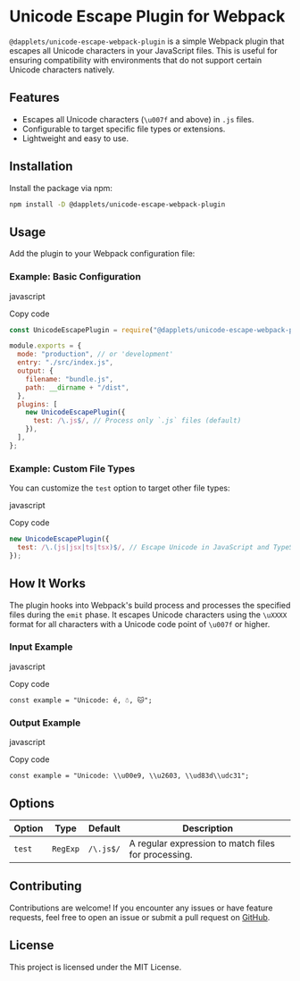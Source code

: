 # Unicode Escape Plugin for Webpack

`@dapplets/unicode-escape-webpack-plugin` is a simple Webpack plugin that escapes all Unicode characters in your JavaScript files. This is useful for ensuring compatibility with environments that do not support certain Unicode characters natively.

## Features

- Escapes all Unicode characters (`\u007f` and above) in `.js` files.
- Configurable to target specific file types or extensions.
- Lightweight and easy to use.

## Installation

Install the package via npm:

```bash
npm install -D @dapplets/unicode-escape-webpack-plugin
```

## Usage

Add the plugin to your Webpack configuration file:

### Example: Basic Configuration

javascript

Copy code

```jsx
const UnicodeEscapePlugin = require("@dapplets/unicode-escape-webpack-plugin");

module.exports = {
  mode: "production", // or 'development'
  entry: "./src/index.js",
  output: {
    filename: "bundle.js",
    path: __dirname + "/dist",
  },
  plugins: [
    new UnicodeEscapePlugin({
      test: /\.js$/, // Process only `.js` files (default)
    }),
  ],
};
```

### Example: Custom File Types

You can customize the `test` option to target other file types:

javascript

Copy code

```jsx
new UnicodeEscapePlugin({
  test: /\.(js|jsx|ts|tsx)$/, // Escape Unicode in JavaScript and TypeScript files
});
```

## How It Works

The plugin hooks into Webpack's build process and processes the specified files during the `emit` phase. It escapes Unicode characters using the `\uXXXX` format for all characters with a Unicode code point of `\u007f` or higher.

### Input Example

javascript

Copy code

`const example = "Unicode: é, ☃, 🐱";`

### Output Example

javascript

Copy code

`const example = "Unicode: \\u00e9, \\u2603, \\ud83d\\udc31";`

## Options

| Option | Type     | Default   | Description                                         |
| ------ | -------- | --------- | --------------------------------------------------- |
| `test` | `RegExp` | `/\.js$/` | A regular expression to match files for processing. |

## Contributing

Contributions are welcome! If you encounter any issues or have feature requests, feel free to open an issue or submit a pull request on [GitHub](https://github.com/dapplets/unicode-escape-webpack-plugin).

## License

This project is licensed under the MIT License.
